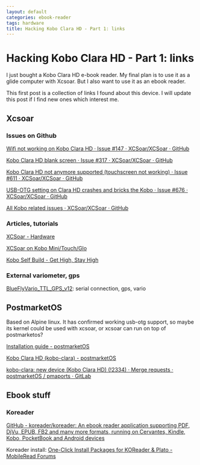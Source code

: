```yaml
---
layout: default
categories: ebook-reader
tags: hardware
title: Hacking Kobo Clara HD - Part 1: links
---
```


# Hacking Kobo Clara HD - Part 1: links

I just bought a Kobo Clara HD e-book reader. My final plan is to use it as a glide computer with Xcsoar. But I also want to use it as an ebook reader.

This first post is a collection of links I found about this device. I will update this post if I find new ones which interest me.

## Xcsoar

### Issues on Github

[Wifi not working on Kobo Clara HD · Issue #147 · XCSoar/XCSoar · GitHub](https://github.com/XCSoar/XCSoar/issues/147)

[Kobo Clara HD blank screen · Issue #317 · XCSoar/XCSoar · GitHub](https://github.com/XCSoar/XCSoar/issues/317)

[Kobo Clara HD not anymore supported (touchscreen not working) · Issue #611 · XCSoar/XCSoar · GitHub](https://github.com/XCSoar/XCSoar/issues/611)

[USB-OTG setting on Clara HD crashes and bricks the Kobo · Issue #676 · XCSoar/XCSoar · GitHub](https://github.com/XCSoar/XCSoar/issues/676)

[All Kobo related issues · XCSoar/XCSoar · GitHub](https://github.com/XCSoar/XCSoar/issues?q=is%3Aissue+kobo)

### Articles, tutorials

[XCSoar - Hardware](https://xcsoar.org/hardware/)

[XCSoar on Kobo Mini/Touch/Glo](https://max.kellermann.name/projects/xcsoar/kobo.html)

[Kobo Self Build - Get High, Stay High](https://gethighstayhigh.co.uk/kobo-self-build/)

### External variometer, gps

[BlueFlyVario_TTL_GPS_v12](https://www.blueflyvario.com/product/blueflyvario_ttl_gps_v12/): serial connection, gps, vario

## PostmarketOS

Based on Alpine linux. It has confirmed working usb-otg support, so maybe its kernel could be used with xcsoar, or xcsoar can run on top of postmarketos? 

[Installation guide - postmarketOS](https://wiki.postmarketos.org/wiki/Installation_guide)

[Kobo Clara HD (kobo-clara) - postmarketOS](https://wiki.postmarketos.org/wiki/Kobo_Clara_HD_(kobo-clara))

[kobo-clara: new device (Kobo Clara HD) (!2334) · Merge requests · postmarketOS / pmaports · GitLab](https://gitlab.com/postmarketOS/pmaports/-/merge_requests/2334)

## Ebook stuff

### Koreader

[GitHub - koreader/koreader: An ebook reader application supporting PDF, DjVu, EPUB, FB2 and many more formats, running on Cervantes, Kindle, Kobo, PocketBook and Android devices](https://github.com/koreader/koreader)

Koreader install: [One-Click Install Packages for KOReader &amp; Plato - MobileRead Forums](https://www.mobileread.com/forums/showthread.php?t=314220)